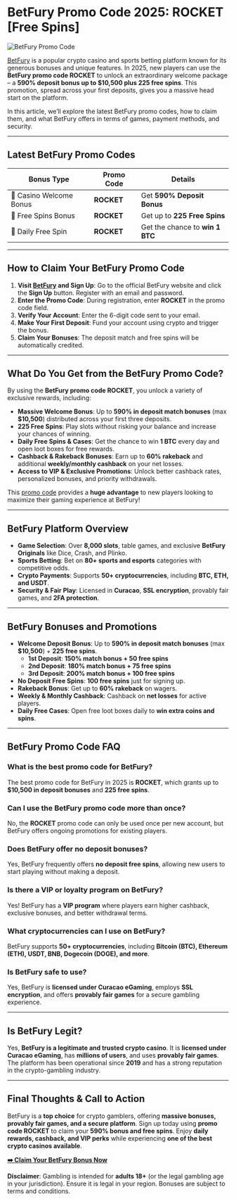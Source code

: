 # BetFury Promo Code 2025: ROCKET [Free Spins]

![BetFury Promo Code](https://repository-images.githubusercontent.com/945577686/2d2d026e-c005-4ec5-af09-29e71a048f7f)

[BetFury](https://rebrand.ly/betfury-casino) is a popular crypto casino and sports betting platform known for its generous bonuses and unique features. In 2025, new players can use the **BetFury promo code ROCKET** to unlock an extraordinary welcome package – a **590% deposit bonus up to $10,500 plus 225 free spins**. This promotion, spread across your first deposits, gives you a massive head start on the platform. 

In this article, we’ll explore the latest BetFury promo codes, how to claim them, and what BetFury offers in terms of games, payment methods, and security.

---

## Latest BetFury Promo Codes
| Bonus Type | Promo Code | Details |
|------------|-------------|------------------------|
| 🎰 Casino Welcome Bonus | **ROCKET** | Get **590% Deposit Bonus** |
| 🎁 Free Spins Bonus | **ROCKET** | Get up to **225 Free Spins** |
| 🎀 Daily Free Spin | **ROCKET** | Get the chance to **win 1 BTC** |

---

## How to Claim Your BetFury Promo Code
1. **Visit [BetFury](https://betfury.com/) and Sign Up**: Go to the official BetFury website and click the **Sign Up** button. Register with an email and password.  
2. **Enter the Promo Code**: During registration, enter **ROCKET** in the promo code field.
3. **Verify Your Account**: Enter the 6-digit code sent to your email.
4. **Make Your First Deposit**: Fund your account using crypto and trigger the bonus.
5. **Claim Your Bonuses**: The deposit match and free spins will be automatically credited.

---

## What Do You Get from the BetFury Promo Code?
By using the **BetFury promo code ROCKET**, you unlock a variety of exclusive rewards, including:

- **Massive Welcome Bonus**: Up to **590% in deposit match bonuses** (max **$10,500**) distributed across your first three deposits.
- **225 Free Spins**: Play slots without risking your balance and increase your chances of winning.
- **Daily Free Spins & Cases**: Get the chance to win **1 BTC** every day and open loot boxes for free rewards.
- **Cashback & Rakeback Bonuses**: Earn up to **60% rakeback** and additional **weekly/monthly cashback** on your net losses.
- **Access to VIP & Exclusive Promotions**: Unlock better cashback rates, personalized bonuses, and priority withdrawals.

This [promo code](https://github.com/pocket-option-code/pocketoption-promo) provides a **huge advantage** to new players looking to maximize their gaming experience at BetFury!

---

## BetFury Platform Overview
- **Game Selection**: Over **8,000 slots**, table games, and exclusive **BetFury Originals** like Dice, Crash, and Plinko.
- **Sports Betting**: Bet on **80+ sports and esports** categories with competitive odds.
- **Crypto Payments**: Supports **50+ cryptocurrencies**, including **BTC, ETH, and USDT**.
- **Security & Fair Play**: Licensed in **Curacao**, **SSL encryption**, provably fair games, and **2FA protection**.

---

## BetFury Bonuses and Promotions
- **Welcome Deposit Bonus**: Up to **590% in deposit match bonuses** (max **$10,500**) + **225 free spins**.
  - **1st Deposit**: **150% match bonus + 50 free spins**
  - **2nd Deposit**: **180% match bonus + 75 free spins**
  - **3rd Deposit**: **200% match bonus + 100 free spins**
- **No Deposit Free Spins**: **100 free spins** just for signing up.
- **Rakeback Bonus**: Get up to **60% rakeback** on wagers.
- **Weekly & Monthly Cashback**: Cashback on **net losses** for active players.
- **Daily Free Cases**: Open free loot boxes daily to **win extra coins and spins**.

---

## BetFury Promo Code FAQ

### What is the best promo code for BetFury?
The best promo code for BetFury in 2025 is **ROCKET**, which grants up to **$10,500 in deposit bonuses** and **225 free spins**.

### Can I use the BetFury promo code more than once?
No, the **ROCKET** promo code can only be used once per new account, but BetFury offers ongoing promotions for existing players.

### Does BetFury offer no deposit bonuses?
Yes, BetFury frequently offers **no deposit free spins**, allowing new users to start playing without making a deposit.

### Is there a VIP or loyalty program on BetFury?
Yes! BetFury has a **VIP program** where players earn higher cashback, exclusive bonuses, and better withdrawal terms.

### What cryptocurrencies can I use on BetFury?
BetFury supports **50+ cryptocurrencies**, including **Bitcoin (BTC), Ethereum (ETH), USDT, BNB, Dogecoin (DOGE), and more**.

### Is BetFury safe to use?
Yes, BetFury is **licensed under Curacao eGaming**, employs **SSL encryption**, and offers **provably fair games** for a secure gambling experience.

---

## Is BetFury Legit?
Yes, **BetFury is a legitimate and trusted crypto casino**. It is **licensed under Curacao eGaming**, has **millions of users**, and uses **provably fair games**. The platform has been operational since **2019** and has a strong reputation in the crypto-gambling industry.

---

## Final Thoughts & Call to Action
BetFury is a **top choice** for crypto gamblers, offering **massive bonuses, provably fair games, and a secure platform**. Sign up today using **promo code ROCKET** to claim your **590% bonus and free spins**. Enjoy **daily rewards, cashback, and VIP perks** while experiencing **one of the best crypto casinos available**.

**[➡️ Claim Your BetFury Bonus Now](https://rebrand.ly/betfury-casino)**

**Disclaimer**: Gambling is intended for **adults 18+** (or the legal gambling age in your jurisdiction). Ensure it is legal in your region. Bonuses are subject to terms and conditions.

